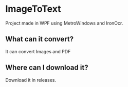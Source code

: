 
# ImageToText
Project made in WPF using MetroWindows and IronOcr.
## What can it convert?
It can convert Images and PDF
## Where can I download it?
Download it in releases.
